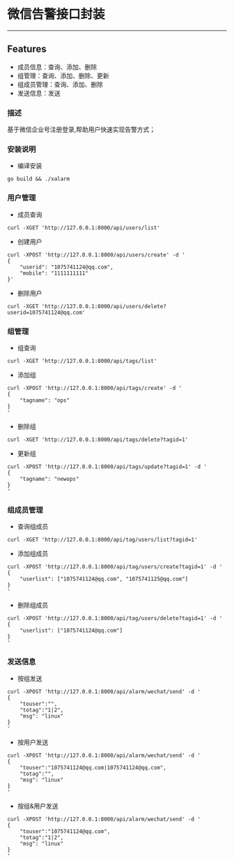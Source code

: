 # 微信告警接口封装
<hr>


## Features
* 成员信息：查询、添加、删除
* 组管理：查询、添加、删除、更新
* 组成员管理：查询、添加、删除
* 发送信息：发送


### 描述

基于微信企业号注册登录,帮助用户快速实现告警方式；

### 安装说明

 - 编译安装
 
``` go build && ./xalarm ```

### 用户管理

 - 成员查询
```
curl -XGET 'http://127.0.0.1:8000/api/users/list'
```
 - 创建用户
 
```
curl -XPOST 'http://127.0.0.1:8000/api/users/create' -d '
{
    "userid": "1075741124@qq.com",
    "mobile": "1111111111"
}'

```
 - 删除用户
``` 
curl -XGET 'http://127.0.0.1:8000/api/users/delete?userid=1075741124@qq.com'
```

### 组管理

 - 组查询
``` 
curl -XGET 'http://127.0.0.1:8000/api/tags/list'
```

 - 添加组
``` 
curl -XPOST 'http://127.0.0.1:8000/api/tags/create' -d '
{
	"tagname": "ops"
}
'
```
 - 删除组
``` 
curl -XGET 'http://127.0.0.1:8000/api/tags/delete?tagid=1'
```

 - 更新组
``` 
curl -XPOST 'http://127.0.0.1:8000/api/tags/update?tagid=1' -d '
{
	"tagname": "newops"
}
'
```
### 组成员管理

 - 查询组成员
``` 
curl -XGET 'http://127.0.0.1:8000/api/tag/users/list?tagid=1'
```

 - 添加组成员
``` 
curl -XPOST 'http://127.0.0.1:8000/api/tag/users/create?tagid=1' -d '
{
    "userlist": ["1075741124@qq.com", "1075741125@qq.com"]
}
'
```
 - 删除组成员
``` 
curl -XPOST 'http://127.0.0.1:8000/api/tag/users/delete?tagid=1' -d '
{
    "userlist": ["1075741124@qq.com"]
}
'
```
### 发送信息
 - 按组发送
``` 
curl -XPOST 'http://127.0.0.1:8000/api/alarm/wechat/send' -d '
{
    "touser":"",
    "totag":"1|2",
    "msg": "linux"
}
'
```
 - 按用户发送
``` 
curl -XPOST 'http://127.0.0.1:8000/api/alarm/wechat/send' -d '
{
    "touser":"1075741124@qq.com|1075741124@qq.com",
    "totag":"",
    "msg": "linux"
}
'
```
 - 按组&用户发送
``` 
curl -XPOST 'http://127.0.0.1:8000/api/alarm/wechat/send' -d '
{
    "touser":"1075741124@qq.com",
    "totag":"1|2",
    "msg": "linux"
}
'
```